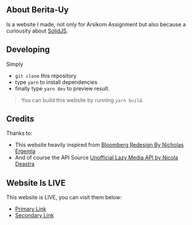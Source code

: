 ## About Berita-Uy

Is a website I made, not only for Arsikom Assignment but also because a curiousity about [SolidJS](https://www.solidjs.com/).

## Developing

Simply

- `git clone` this repository
- type `yarn` to install dependencies
- finally type `yarn dev` to preview result.

> You can build this website by running `yarn build`.

## Credits

Thanks to:

- This website heavily inspired from [Bloomberg Redesign By Nicholas Ergemla](https://dribbble.com/shots/18077971-Bloomberg-Redesign-UI)
- And of course the API Source [Unofficial Lazy Media API by Nicola Deastra](https://github.com/NicolaDeastra/The-Lazy-Media-api)

## Website Is LIVE

This website is LIVE, you can visit them below:

- [Primary Link](https://berita-uy.vercel.app/)
- [Secondary Link](http://simdkelompok2.s3-website-us-east-1.amazonaws.com)
